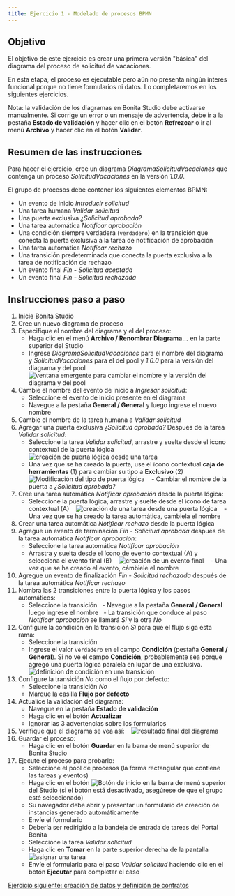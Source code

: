 ```yaml
---
title: Ejercicio 1 - Modelado de procesos BPMN
---
```


## Objetivo

El objetivo de este ejercicio es crear una primera versión "básica" del diagrama del proceso de solicitud de vacaciones.

En esta etapa, el proceso es ejecutable pero aún no presenta ningún interés funcional porque no tiene formularios ni datos.
Lo completaremos en los siguientes ejercicios.

Nota: la validación de los diagramas en Bonita Studio debe activarse manualmente. Si corrige un error o un mensaje de advertencia, debe ir a la pestaña **Estado de validación** y hacer clic en el botón **Refrezcar** o ir al menú **Archivo** y hacer clic en el botón **Validar**.

## Resumen de las instrucciones

Para hacer el ejercicio, cree un diagrama *DiagramaSolicitudVacaciones* que contenga un proceso *SolicitudVacaciones* en la versión *1.0.0*.

El grupo de procesos debe contener los siguientes elementos BPMN:
* Un evento de inicio *Introducir solicitud*
* Una tarea humana *Validar solicitud*
* Una puerta exclusiva *¿Solicitud aprobada?*
* Una tarea automática *Notificar aprobación*
* Una condición siempre verdadera (`verdadero`) en la transición que conecta la puerta exclusiva a la tarea de notificación de aprobación
* Una tarea automática *Notificar rechazo*
* Una transición predeterminada que conecta la puerta exclusiva a la tarea de notificación de rechazo
* Un evento final *Fin - Solicitud aceptada*
* Un evento final *Fin - Solicitud rechazada*

## Instrucciones paso a paso
1. Inicie Bonita Studio
1. Cree un nuevo diagrama de proceso
1. Especifique el nombre del diagrama y el del proceso:
    - Haga clic en el menú **Archivo / Renombrar Diagrama...** en la parte superior del Studio
    - Ingrese *DiagramaSolicitudVacaciones* para el nombre del diagrama y *SolicitudVacaciones* para el del pool y *1.0.0* para la versión del diagrama y del pool
   ![ventana emergente para cambiar el nombre y la versión del diagrama y del pool](images/ex01/ex1_01.png)
1. Cambie el nombre del evento de inicio a *Ingresar solicitud*:
    - Seleccione el evento de inicio presente en el diagrama
    - Navegue a la pestaña **General / General** y luego ingrese el nuevo nombre
1. Cambie el nombre de la tarea humana a *Validar solicitud*
1. Agregar una puerta exclusiva *¿Solicitud aprobada?* Después de la tarea *Validar solicitud*:
    - Seleccione la tarea *Validar solicitud*, arrastre y suelte desde el icono contextual de la puerta lógica
   ![creación de puerta lógica desde una tarea](images/ex01/ex1_02.png)
    - Una vez que se ha creado la puerta, use el ícono contextual **caja de herramientas** (1) para cambiar su tipo a **Exclusivo** (2)
   ![Modificación del tipo de puerta lógica](images/ex01/ex1_03.png)
   - Cambiar el nombre de la puerta a *¿Solicitud aprobada?*
1. Cree una tarea automática *Notificar aprobación* desde la puerta lógica:
    - Seleccione la puerta lógica, arrastre y suelte desde el icono de tarea contextual (A)
   ![creación de una tarea desde una puerta lógica](images/ex01/ex1_04.png)
   - Una vez que se ha creado la tarea automática, cambiela el nombre
1. Crear una tarea automática *Notificar rechazo* desde la puerta lógica
1. Agregue un evento de terminación *Fin - Solicitud aprobada* después de la tarea automática *Notificar aprobación*:
    - Seleccione la tarea automática *Notificar aprobación*
    - Arrastra y suelta desde el ícono de evento contextual (A) y selecciona el evento final (B)
   ![creación de un evento final](images/ex01/ex1_05.png)
   - Una vez que se ha creado el evento, cámbiele el nombre
1. Agregue un evento de finalización *Fin - Solicitud rechazada* después de la tarea automática *Notificar rechazo*
1. Nombra las 2 transiciones entre la puerta lógica y los pasos automáticos:
    - Seleccione la transición
    - Navegue a la pestaña **General / General** luego ingrese el nombre
    - La transición que conduce al paso *Notificar aprobación* se llamará *Sí* y la otra *No*
1. Configure la condición en la transición *Sí* para que el flujo siga esta rama:
    - Seleccione la transición
    - Ingrese el valor `verdadero` en el campo **Condición** (pestaña **General / General**). Si no ve el campo **Condición**, probablemente sea porque agregó una puerta lógica paralela en lugar de una exclusiva.
   ![definición de condición en una transición](images/ex01/ex1_06.png)
1. Configure la transición *No* como el flujo por defecto:
    - Seleccione la transición *No*
    - Marque la casilla **Flujo por defecto**
1. Actualice la validación del diagrama:
    - Navegue en la pestaña **Estado de validación**
    - Haga clic en el botón **Actualizar**
    - Ignorar las 3 advertencias sobre los formularios
1. Verifique que el diagrama se vea así:
   ![resultado final del diagrama](images/ex01/ex1_07.png)
1. Guardar el proceso:
    - Haga clic en el botón **Guardar** en la barra de menú superior de Bonita Studio
1. Ejecute el proceso para probarlo:
    - Seleccione el pool de procesos (la forma rectangular que contiene las tareas y eventos)
    - Haga clic en el botón ![Botón de inicio](images/ex01/ex1_08.png) en la barra de menú superior del Studio (si el botón está desactivado, asegúrese de que el grupo esté seleccionado)
    - Su navegador debe abrir y presentar un formulario de creación de instancias generado automáticamente
    - Envíe el formulario
    - Debería ser redirigido a la bandeja de entrada de tareas del Portal Bonita
    - Seleccione la tarea *Validar solicitud*
    - Haga clic en **Tomar** en la parte superior derecha de la pantalla ![asignar una tarea](images/ex01/ex1_09.png)
    - Envíe el formulario para el paso *Validar solicitud* haciendo clic en el botón **Ejecutar** para completar el caso

[Ejercicio siguiente: creación de datos y definición de contratos](02-data-contract.md)
